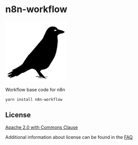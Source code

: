 # n8n-workflow

![n8n.io - Workflow Automation](https://raw.githubusercontent.com/n8n-io/n8n/master/assets/n8n-logo.png)

Workflow base code for n8n

```
yarn install n8n-workflow
```

## License

[Apache 2.0 with Commons Clause](https://github.com/n8n-io/n8n/blob/master/packages/workflow/LICENSE.md)

Additional information about license can be found in the [FAQ](https://docs.n8n.io/#/faq?id=license)
